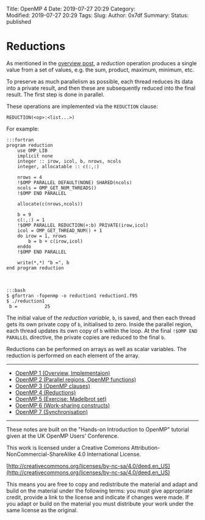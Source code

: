 Title: OpenMP 4
Date: 2019-07-27 20:29
Category:  
Modified: 2019-07-27 20:29
Tags: 
Slug: 
Author: 0x7df
Summary: 
Status: published

# Reductions

As mentioned in the [overview post](), a *reduction* operation produces a
single value from a set of values, e.g. the sum, product, maximum, minimum,
etc.

To preserve as much parallelism as possible, each thread reduces its data into a
private result, and then these are subsequently reduced into the final result.
The first step is done in parallel.

These operations are implemented via the `REDUCTION` clause:

    REDUCTION(<op>:<list...>)

For example:

    :::fortran
    program reduction
        use OMP_LIB
        implicit none
        integer :: irow, icol, b, nrows, ncols
        integer, allocatable :: c(:,:)

        nrows = 4
        !$OMP PARALLEL DEFAULT(NONE) SHARED(ncols)
        ncols = OMP_GET_NUM_THREADS()
        !$OMP END PARALLEL

        allocate(c(nrows,ncols))

        b = 9
        c(:,:) = 1
        !$OMP PARALLEL REDUCTION(+:b) PRIVATE(irow,icol)
        icol = OMP_GET_THREAD_NUM() + 1
        do irow = 1, nrows
            b = b + c(irow,icol)
        enddo
        !$OMP END PARALLEL

        write(*,*) "b =", b
    end program reduction
&nbsp;

    :::bash
    $ gfortran -fopenmp -o reduction1 reduction1.f95
    $ ./reduction1
     b =          25

The initial value of the *reduction variable*, `b`, is saved, and then each
thread gets its own private copy of `b`, initialised to zero. Inside the
parallel region, each thread updates its own copy of `b` within the loop. At
the final `!$OMP END PARALLEL` directive, the private copies are reduced to the
final `b`.

Reductions can be performed on arrays as well as scalar variables. The
reduction is performed on each element of the array.

<hr/>

- [OpenMP 1 (Overview, Implementaion)]({filename}openmp-1.md)
- [OpenMP 2 (Parallel regions, OpenMP functions)]({filename}openmp-2.md)
- [OpenMP 3 (OpenMP clauses)]({filename}openmp-3.md)
- [OpenMP 4 (Reductions)]({filename}openmp-4.md)
- [OpenMP 5 (Exercise: Madelbrot set)]({filename}openmp-5.md)
- [OpenMP 6 (Work-sharing constructs)]({filename}openmp-6.md)
- [OpenMP 7 (Synchronisation)]({filename}openmp-7.md)

<hr/>

These notes are built on the "Hands-on Introduction to OpenMP" tutorial given at the UK OpenMP Users' Conference.

This work is licensed under a Creative Commons Attribution-NonCommercial-ShareAlike 4.0 International License.

[http://creativecommons.org/licenses/by-nc-sa/4.0/deed.en_US](http://creativecommons.org/licenses/by-nc-sa/4.0/deed.en_US)

This means you are free to copy and redistribute the material and adapt and build on the
material under the following terms: you must give appropriate credit, provide a link to the license and indicate if changes were made. If you adapt or build on the material you must distribute your work under the same license as the original.
